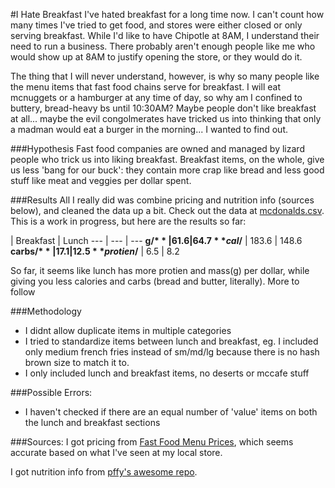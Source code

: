 #I Hate Breakfast
I've hated breakfast for a long time now. I can't count how many times I've tried to get food, and stores were either closed or only serving breakfast. While I'd like to have Chipotle at 8AM, I understand their need to run a business. There probably aren't enough people like me who would show up at 8AM to justify opening the store, or they would do it.

The thing that I will never understand, however, is why so many people like the menu items that fast food chains serve for breakfast. I will eat mcnuggets or a hamburger at any time of day, so why am I confined to buttery, bread-heavy bs until 10:30AM? Maybe people don't like breakfast at all... maybe the evil congolmerates have tricked us into thinking that only a madman would eat a burger in the morning... I wanted to find out.

###Hypothesis
Fast food companies are owned and managed by lizard people who trick us into liking breakfast. Breakfast items, on the whole, give us less 'bang for our buck': they contain more crap like bread and less good stuff like meat and veggies per dollar spent. 

###Results
All I really did was combine pricing and nutrition info (sources below), and cleaned the data up a bit. Check out the data at [mcdonalds.csv](./mcdonalds.csv). This is a work in progress, but here are the results so far:

  | Breakfast | Lunch
--- | --- | ---
**g/$** | 61.6 | 64.7
**cal/$** | 183.6 | 148.6
**carbs/$** | 17.1 | 12.5
**protien/$** | 6.5 | 8.2

So far, it seems like lunch has more protien and mass(g) per dollar, while giving you less calories and carbs (bread and butter, literally). More to follow

###Methodology
- I didnt allow duplicate items in multiple categories
- I tried to standardize items between lunch and breakfast, eg. I included only medium french fries instead of sm/md/lg because there is no hash brown size to match it to.
- I only included lunch and breakfast items, no deserts or mccafe stuff

###Possible Errors:
- I haven't checked if there are an equal number of 'value' items on both the lunch and breakfast sections

###Sources:
I got pricing from [Fast Food Menu Prices](http://www.fastfoodmenuprices.com/mcdonalds-prices/), which seems accurate based on what I've seen at my local store.

I got nutrition info from [pffy's awesome repo](https://github.com/pffy/data-mcdonalds-nutritionfacts).

